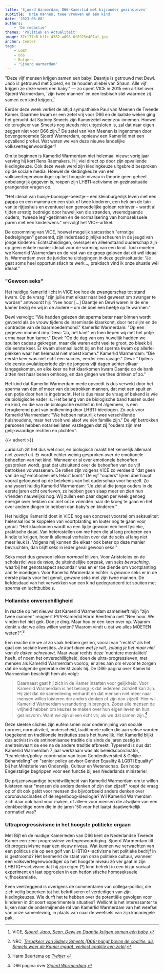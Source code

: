```yaml
---
title: 'Sjoerd Warmerdam, D66-Kamerlid met bijzonder gezinsleven'
subtitle: 'Drie mannen, twee vrouwen en één kind'
date: '2023-06-08'
authors:
    - 'De redactie'
themes: 'Politiek en Actualiteit'
image: 37c177e8-bf1c-4382-a098-6f8925e407af.jpg
anchor: Center
tags:
    - LGBT
    - D66
    - Rutgers
    - 'Sjoerd Warmerdam'
---
```


"Deze vijf mensen krijgen samen een baby! Daantje is getrouwd met Dewi. Jaco is getrouwd met Sjoerd, en ze houden allebei van Shaun. Alle vijf krijgen ze deze week een baby." — zo opent VICE in 2015 een artikel over Sjoerd Warmerdam, 'zijn twee mannen' en een lesbisch stel waarmee zij samen een kind krijgen.[^1]

Eerder deze week verliet de altijd sympathieke Paul van Meenen de Tweede Kamer. Daarmee kwam er een zetel vrij voor D66 en de laatste weken ging het gerucht dat Sydney Smeets zijn Kamerzetel weer zou innemen. Hoewel de terugkeer van Smeets nog steeds niet uitgesloten is, zal dat naar eigen zeggen niet voor D66 zijn.[^2] De zetel van Van Meenen is ingenomen door bovengenoemde Sjoerd Warmerdam, opnieuw een Kamerlid met een opvallend profiel. Wat weten we van deze nieuwe landelijke volksvertegenwoordiger?

Om te beginnen is Kamerlid Warmerdam niet helemaal nieuw: vorig jaar verving hij kort Rens Raemakers. Hij viel direct op door zijn opvallende kledingkeuze. Ook deze week werd zijn kledingkeuze uitgebreid besproken op de sociale media. Hoewel de kledingkeuze van een volksvertegenwoordiger op het hoogste niveau in theorie geen geheel onbelangrijk gegeven is, roepen zijn LHBTI-activisme en gezinssituatie prangender vragen op.

"Het ideaal van huisje-boompje-beestje – een kleinburgerlijk leven met een pappa en een mamma en een stuk of twee kinderen, een hek om de tuin van je rijtjeshuis en eventueel een gemoedelijke golden retriever – wordt al tijden ernstig bedreigd door huwelijken die stranden, vreemdgaande ouders, 'tweede leg'-gezinnen en de normalisering van homoseksuele paren met een kinderwens." vervolgt het VICE-artikel.

De opsomming van VICE, hoewel mogelijk sarcastisch "ernstige bedreigingen" genoemd, zijn inderdaad pijnlijke scheuren in de jeugd van jonge kinderen. Echtscheidingen, overspel en alleenstaand ouderschap zijn op geen enkele manier ideaal voor de vorming van een kind. Toch moeten we Kamerlid Warmerdam en de rest van de groep geloven dat dit wél ideaal is. Warmerdam over de juridische uitdagingen in deze gezinssituatie: "Je gaat soms heel opportunistisch te werk..., praktisch vind ik onze situatie wél ideaal."


### "Gewoon seks"

Het huidige Kamerlid licht in VICE toe hoe de zwangerschap tot stand kwam. Op de vraag "zijn jullie met elkaar naar bed geweest om zwanger te worden" antwoordt hij: "Nee hoor [...] Daantje en Dewi waren in de ene kamer bezig en wij in de andere – om de boel een beetje op te warmen." 

Dewi vervolgt: "We hadden gelezen dat sperma beter naar binnen wordt gevoerd als de vrouw tijdens de inseminatie klaarkomt, door het slijm en de contractie van de baarmoedermond." Kamerlid Warmerdam: "Op een gegeven moment riep Dewi: "Ja, het kan!" en toen liepen wij met het potje erma naar hun kamer." Dewi: "Op de dag van ons huwelijk hadden we spuiten cadeau gekregen, maar die waren echt veel te groot, zo bleek bij die eerste keer. Er kwam allemaal lucht bij en het sperma kwam op allerlei plekken waar het helemaal niet moest komen." Kamerlid Warmerdam: "Die eerste keer was niet echt een succes, eerder een ravage." Dewi: "Tijdens die eerste ovulatieperiode zijn de jongens vijf dagen achter elkaar langsgekomen, en elke keer na het klaarkomen kwam Daantje op de bank zitten met haar benen omhoog, en dan gingen we thee drinken of zo."

Het kind dat Kamerlid Warmerdam mede opvoedt is dus verwekt door het sperma van één of meer van de betrokken mannen, dat met een spuit en een potje door hen is ingebracht. Het is dus maar de vraag of bekend is wie de biologische vader is. Het belang van de biologische band tussen ouder en kind, en die van de biologische realiteit in het algemeen, is een terugkerend punt van ontkenning door LHBTI-ideologen. Zo ook voor Kamerlid Warmerdam: "We hebben natuurlijk twee verschillende huishoudens, maar het voelt wel alsof we één familie zijn." De vijf betrokken personen hebben notarieel laten vastleggen dat zij "ouders zijn met gelijkwaardige rechten en plichten". 

{{< advert >}}

Juridisch zit het dus wel snor, en biologisch maakt het kennelijk allemaal niet zoveel uit. Er wordt echter weinig gesproken over de emotionele behoeften van het kind. Wanneer er al over emotionele behoeften gesproken wordt, gaat dat uitsluitend over de behoeften van de vijf betrokken volwassenen. De rollen zijn volgens VICE zo verdeeld "dat geen van de _vijf_ emotioneel iets tekort komt." De vijf "ouders" lijken überhaupt vooral gefocused op de betekenis van het ouderschap voor henzelf. Zo analyseert huidig Kamerlid Warmerdam: "Je ziet al die jonge ouders in de eerste jaren echt overleven, ze hebben geen slaap meer en zien hun vrienden nauwelijks nog. Wij zullen een paar dagen per week genoeg energie over hebben om met onze vrienden naar de kroeg te gaan en het over andere dingen te hebben dan baby's en kinderen." 

Het huidige Kamerlid doet in VICE nog een concreet voorstel om seksualiteit helemaal los te koppelen van voortplanting en louter nog te gaan voor genot: "Het klaarkomen wordt na een tijdje gewoon een heel fysieke, praktische daad. Van heterostellen om me heen die al lang proberen een kindje te krijgen, hoor ik allemaal verhalen over dat de seks al lang niet meer leuk is. Volgens mij kunnen die elkaar ook beter op deze manier bevruchten, dan blijft seks in ieder geval gewoon seks."

Seks moet dus gewoon lekker *normaal* blijven. Voor Aristoteles en de scholastici was de *telos*, de uiteindelijke oorzaak, van seks _bevruchting_, waarbij het genotsaspect secundair was en er toe diende om voortplanting aan te moedigen. Voor Kanerlid Warmerdam echter is *gewone* seks er in de eerste plaats voor het genot, *gewone* seks met zijn twee mannen. De liefdesdaad van het verwekken van een kind gedegradeerd tot spuiten met sperma en luchtbubbels. 


### Hollandse onverschilligheid

In reactie op het nieuws dat Kamerlid Warmerdam samenleeft mijn "zijn twee mannen" reageert PVV-Kamerlid Harm Beertema met "Nee hoor. We vinden het niet gek. Doe je ding. Maar hou er een keer over op. Waarom denkt u dat we alles willen weten? Waarom vindt u dat we alles MÓETEN weten?".[^3]

Een reactie die we al zo vaak hebben gezien, vooral van "rechts" als het gaat om sociale kwesties. *Je kunt doen wat je wilt, zolang je het maar niet van de daken schreeuwt.* Maar waar rechts deze 'nuchtere mentaliteit' heeft, of noem het onverschilligheid, doen de ultra-progressieven, met mensen als Kamerlid Warmerdam voorop, er alles aan om ervoor te zorgen dat de volgende generatie denkt zoals hij. De D66-pagina over Kamerlid Warmerdam beschrijft hem als volgt:

>Daarnaast gaat hij zich in de Kamer inzetten voor gelijkheid. Voor Kamerlid Warmerdam is het belangrijk dat iedereen zichzelf kan zijn. Hij ziet dat de samenleving verhardt en dat mensen niet meer naar mensen willen luisteren die anders denken of zijn dan zijzelf. Hier wil Kamerlid Warmerdam verandering in brengen. Zodat alle mensen de vrijheid hebben om keuzes te maken over hun eigen leven en hun gezinsvorm. Want we zijn alleen écht vrij als we dat samen zijn.[^4]

Deze sleetse clichés zijn eufemismen voor ondermijning van sociale normen, normativiteit, onderscheid, traditionele rollen die aan sekse worden toegekend en traditionele instituties zoals het huwelijk. Het Kamerlid blijkt dus activist in de antinomiaanse traditie die sinds de jaren zestig in sneltreinvaart de ene na de andere traditie afbreekt. Typerend is dus dat Kamerlid Warmerdam 7 jaar werkzaam was als beleidscoördinator, "teamleider/policy-coordinator van team Genderdiversiteit & Gelijke Behandeling" en "senior policy advisor Gender Equality & LGBTI Equality" bij het Ministerie van Onderwijs, Cultuur en Wetenschap. Een hoop Engelstalige begrippen voor een functie bij een Nederlands ministerie!

De prijzenswaardige bereidwilligheid van Kamerlid Warmerdam om te willen luisteren naar "mensen die anders denken of zijn dan zijzelf" roept de vraag op of dit ook geldt voor mensen die bijvoorbeeld anders denken over coronavaccinaties of de regenboog-ideologie? Wil Kamerlid Warmerdam zich daar ook hard voor maken, of alleen voor mensen die afwijken van een denkbeeldige norm die in de jaren '50 voor het laatst daadwerkelijk normatief was?

### Ultraprogressivisme in het hoogste politieke orgaan

Met Bij1 en de huidige Kamerleden van D66 kent de Nederlandse Tweede Kamer een zeer progressieve vertegenwoordiging. Sjoerd Warmerdam tilt dit progessivisme naar een nieuw niveau. Wat kunnen we verwachten van een politicus die op een golf van LHBTIQ+-activisme het politieke bedrijf in is gestroomd? Het kenmerkt de staat van onze politieke cultuur, wanneer een volksvertegenwoordiger op het hoogste niveau zó ver gaat in zijn LHBTIQ+-activisme dat hij zijn eigen (?) kind betrekt in een bizar sociaal experiment en laat opgroeien in een hedonistische homoseksuele vijfhoeksrelatie.

Even veelzeggend is overigens de commentaren van collega-politici, die zich veilig beperken tot het bekritiseren of verdedigen van zijn kledingkeuzes. Wie durft het te hebben over de potentiële gevolgen voor kinderen in dit soort experimentele situaties? Wellicht is het interessanter te kijken naar de ondermijnende rol van Kamerlid Warmerdam van het weefsel van onze samenleving, in plaats van naar de weefsels van zijn kanariegele pak.


[^1]: VICE, *[Sjoerd, Jaco, Sean, Dewi en Daantje krijgen samen één baby](https://www.vice.com/nl/article/vd9aka/sjoerd-jaco-sean-dewi-en-daantje-krijgen-samen-n-baby-1294)*.
[^2]: NRC, *[Terugkeer van Sidney Smeets (D66) hangt boven de coalitie: als Smeets weer de Kamer ingaat, verliest coalitie een zetel](https://www.nrc.nl/nieuws/2023/06/07/affaire-smeets-leidt-tijdelijk-of-permanent-tot-krappere-meerderheid-van-76-zetels-voor-coalitie-a4166645)*.
[^3]: Harm Beertema op *[Twitter](https://twitter.com/harmbeertema/status/1666699823473410049)*.
[^4]: D66 pagina over *[Sjoerd Warmerdam](https://d66.nl/mensen/sjoerd-warmerdam/)*.
[^5]: Volkskrant, *[Een lesje feminisme op vrouwendag: ‘Was Dolle Mina misschien gek?’ De strijd is nog niet gestreden](https://www.volkskrant.nl/nieuws-achtergrond/een-lesje-feminisme-op-vrouwendag-was-dolle-mina-misschien-gek-de-strijd-is-nog-niet-gestreden~be7551d6/)*.
[^6]: Het Parool, *[In het paars naar school voor seksuele diversiteit](https://www.parool.nl/nieuws/in-het-paars-naar-school-voor-seksuele-diversiteit~b302bd56/)*.
[^7]: NPO Radio 1, *[Tentoonstelling over lhbti-geschiedenis](https://www.nporadio1.nl/fragmenten/nos-radio-1-journaal/324273bf-4574-4653-8d96-4ede2462c510/2022-10-11-tentoonstelling-over-lhbti-geschiedenis)*.
[^8]: Trans Art Project Nepal, *[The Teachers](https://transartprojectnepal.wordpress.com/the-teachers/)*.
